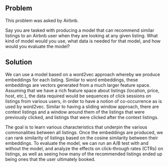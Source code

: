 ## Problem

This problem was asked by Airbnb.

Say you are tasked with producing a model that can recommend similar listings to an Airbnb user when they are looking at any given listing. What kind of model would you use, what data is needed for that model, and how would you evaluate the model?

## Solution
We can use a model based on a word2vec approach whereby we produce embeddings for each listing. Similar to word embeddings, these embeddings are vectors generated from a much larger feature space. Assuming that we have a rich feature space about listings (location, price, host, etc.), the data required would be sequences of click sessions on listings from various users, in order to have a notion of co-occurrence as is used by word2vec. Similar to having a sliding window approach, there are context listings and a window around them of the listings that were previously clicked, and listings that were clicked after the context listings.

The goal is to learn various characteristics that underpin the various commonalities between all listings. Once the embeddings are produced, we can rank similarity of listings based on the cosine similarity between their embeddings. To evaluate the model, we can run an A/B test with and without the model, and analyze the effects on click-through rates (CTRs) on listings, as well as seeing how many of the recommended listings ended up being ones that the user ultimately booked.
